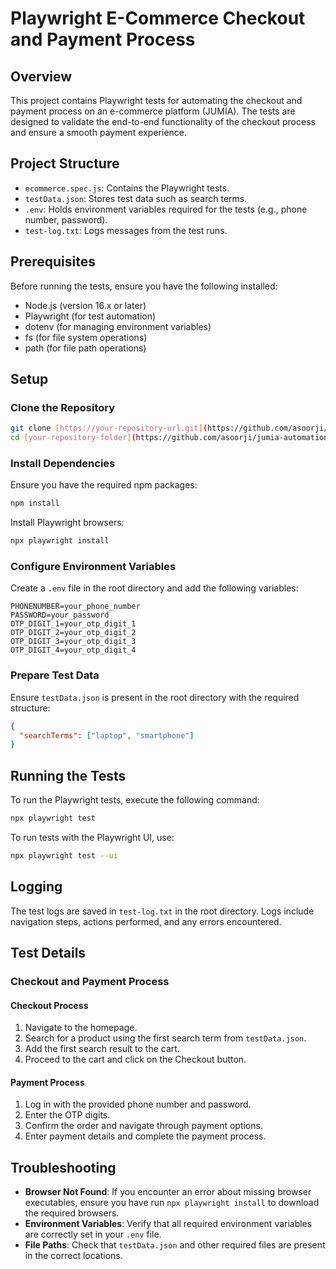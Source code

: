 # Playwright E-Commerce Checkout and Payment Process

## Overview

This project contains Playwright tests for automating the checkout and payment process on an e-commerce platform (JUMIA). The tests are designed to validate the end-to-end functionality of the checkout process and ensure a smooth payment experience.

## Project Structure

- `ecommerce.spec.js`: Contains the Playwright tests.
- `testData.json`: Stores test data such as search terms.
- `.env`: Holds environment variables required for the tests (e.g., phone number, password).
- `test-log.txt`: Logs messages from the test runs.

## Prerequisites

Before running the tests, ensure you have the following installed:

- Node.js (version 16.x or later)
- Playwright (for test automation)
- dotenv (for managing environment variables)
- fs (for file system operations)
- path (for file path operations)

## Setup

### Clone the Repository

```bash
git clone [https://your-repository-url.git](https://github.com/asoorji/jumia-automation.git)
cd [your-repository-folder](https://github.com/asoorji/jumia-automation.git)
```

### Install Dependencies

Ensure you have the required npm packages:

```bash
npm install
```

Install Playwright browsers:

```bash
npx playwright install
```

### Configure Environment Variables

Create a `.env` file in the root directory and add the following variables:

```env
PHONENUMBER=your_phone_number
PASSWORD=your_password
OTP_DIGIT_1=your_otp_digit_1
OTP_DIGIT_2=your_otp_digit_2
OTP_DIGIT_3=your_otp_digit_3
OTP_DIGIT_4=your_otp_digit_4
```

### Prepare Test Data

Ensure `testData.json` is present in the root directory with the required structure:

```json
{
  "searchTerms": ["laptop", "smartphone"]
}
```

## Running the Tests

To run the Playwright tests, execute the following command:

```bash
npx playwright test
```

To run tests with the Playwright UI, use:

```bash
npx playwright test --ui
```

## Logging

The test logs are saved in `test-log.txt` in the root directory. Logs include navigation steps, actions performed, and any errors encountered.

## Test Details

### Checkout and Payment Process

#### Checkout Process
1. Navigate to the homepage.
2. Search for a product using the first search term from `testData.json`.
3. Add the first search result to the cart.
4. Proceed to the cart and click on the Checkout button.

#### Payment Process
1. Log in with the provided phone number and password.
2. Enter the OTP digits.
3. Confirm the order and navigate through payment options.
4. Enter payment details and complete the payment process.

## Troubleshooting

- **Browser Not Found**: If you encounter an error about missing browser executables, ensure you have run `npx playwright install` to download the required browsers.
- **Environment Variables**: Verify that all required environment variables are correctly set in your `.env` file.
- **File Paths**: Check that `testData.json` and other required files are present in the correct locations.
